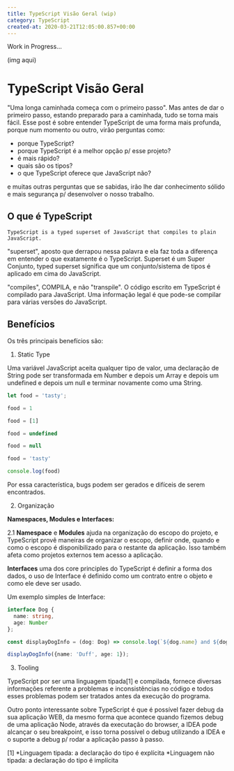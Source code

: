 ```yaml
---
title: TypeScript Visão Geral (wip)
category: TypeScript
created-at: 2020-03-21T12:05:00.857+00:00
---
```


Work in Progress...

(img aqui)

# TypeScript Visão Geral

"Uma longa caminhada começa com o primeiro passo". Mas antes de dar o primeiro passo, estando preparado para a caminhada,
tudo se torna mais fácil. Esse post é sobre entender TypeScript de uma forma mais profunda, porque num momento ou outro,
virão perguntas como:
 
- porque TypeScript?
- porque TypeScript é a melhor opção p/ esse projeto?
- é mais rápido?
- quais são os tipos?
- o que TypeScript oferece que JavaScript não?

e muitas outras perguntas que se sabidas, irão lhe dar conhecimento sólido e mais segurança p/ desenvolver o nosso trabalho.

## O que é TypeScript

`TypeScript is a typed superset of JavaScript that compiles to plain JavaScript.`

"superset", aposto que derrapou nessa palavra e ela faz toda a diferença em entender o que exatamente é o TypeScript.
Superset é um Super Conjunto, typed superset significa que um conjunto/sistema de tipos é aplicado em cima do JavaScript.

"compiles", COMPILA, e não "transpile". O código escrito em TypeScript é compilado para JavaScript. Uma informação legal
é que pode-se compilar para várias versões do JavaScript.

## Benefícios

Os três principais benefícios são:

1. Static Type

Uma variável JavaScript aceita qualquer tipo de valor, uma declaração de String pode ser transformada em Number e depois
um Array e depois um undefined e depois um null e terminar novamente como uma String.

```js
let food = 'tasty';

food = 1

food = [1]

food = undefined

food = null

food = 'tasty'

console.log(food)
```

Por essa característica, bugs podem ser gerados e difíceis de serem encontrados.

2. Organização

__Namespaces, Modules e Interfaces:__

2.1 __Namespace__ e __Modules__ ajuda na organização do escopo do projeto, e TypeScript provê maneiras de organizar o escopo, definir
onde, quando e como o escopo é disponibilizado para o restante da aplicação. Isso também afeta como projetos externos
tem acesso a aplicação.

__Interfaces__ uma dos core principles do TypeScript é definir a forma dos dados, o uso de Interface é definido como
um contrato entre o objeto e como ele deve ser usado.

Um exemplo simples de Interface:

```typescript
interface Dog {
  name: string,
  age: Number
};

const displayDogInfo = (dog: Dog) => console.log(`${dog.name} and ${dog.age}`);

displayDogInfo({name: 'Duff', age: 1});
``` 

3. Tooling

TypeScript por ser uma linguagem tipada[1] e compilada, fornece diversas informações referente a problemas e inconsistências
no código e todos esses problemas podem ser tratados antes da execução do programa. 

Outro ponto interessante sobre TypeScript é que é possível fazer debug da sua aplicação WEB, da mesmo forma que acontece
quando fizemos debug de uma aplicação Node, através da executação do browser, a IDEA pode alcançar o seu breakpoint, e
isso torna possível o debug utilizando a IDEA e o suporte a debug p/ rodar a aplicação passo à passo.

[1]
*Linguagem tipada: a declaração do tipo é explícita
*Linguagem não tipada: a declaração do tipo é implícita 






